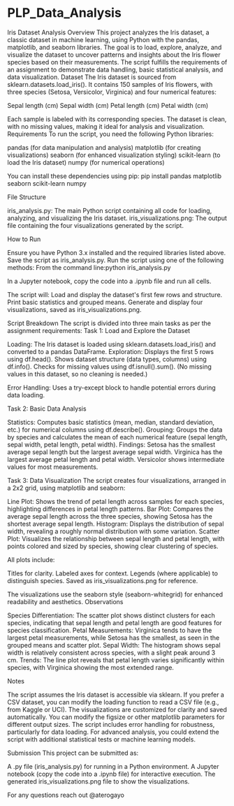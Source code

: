 # PLP_Data_Analysis

Iris Dataset Analysis
Overview
This project analyzes the Iris dataset, a classic dataset in machine learning, using Python with the pandas, matplotlib, and seaborn libraries. The goal is to load, explore, analyze, and visualize the dataset to uncover patterns and insights about the Iris flower species based on their measurements. The script fulfills the requirements of an assignment to demonstrate data handling, basic statistical analysis, and data visualization.
Dataset
The Iris dataset is sourced from sklearn.datasets.load_iris(). It contains 150 samples of Iris flowers, with three species (Setosa, Versicolor, Virginica) and four numerical features:

Sepal length (cm)
Sepal width (cm)
Petal length (cm)
Petal width (cm)

Each sample is labeled with its corresponding species. The dataset is clean, with no missing values, making it ideal for analysis and visualization.
Requirements
To run the script, you need the following Python libraries:

pandas (for data manipulation and analysis)
matplotlib (for creating visualizations)
seaborn (for enhanced visualization styling)
scikit-learn (to load the Iris dataset)
numpy (for numerical operations)

You can install these dependencies using pip:
pip install pandas matplotlib seaborn scikit-learn numpy

File Structure

iris_analysis.py: The main Python script containing all code for loading, analyzing, and visualizing the Iris dataset.
iris_visualizations.png: The output file containing the four visualizations generated by the script.

How to Run

Ensure you have Python 3.x installed and the required libraries listed above.
Save the script as iris_analysis.py.
Run the script using one of the following methods:
From the command line:python iris_analysis.py


In a Jupyter notebook, copy the code into a .ipynb file and run all cells.


The script will:
Load and display the dataset's first few rows and structure.
Print basic statistics and grouped means.
Generate and display four visualizations, saved as iris_visualizations.png.



Script Breakdown
The script is divided into three main tasks as per the assignment requirements:
Task 1: Load and Explore the Dataset

Loading: The Iris dataset is loaded using sklearn.datasets.load_iris() and converted to a pandas DataFrame.
Exploration:
Displays the first 5 rows using df.head().
Shows dataset structure (data types, columns) using df.info().
Checks for missing values using df.isnull().sum(). (No missing values in this dataset, so no cleaning is needed.)


Error Handling: Uses a try-except block to handle potential errors during data loading.

Task 2: Basic Data Analysis

Statistics: Computes basic statistics (mean, median, standard deviation, etc.) for numerical columns using df.describe().
Grouping: Groups the data by species and calculates the mean of each numerical feature (sepal length, sepal width, petal length, petal width).
Findings:
Setosa has the smallest average sepal length but the largest average sepal width.
Virginica has the largest average petal length and petal width.
Versicolor shows intermediate values for most measurements.



Task 3: Data Visualization
The script creates four visualizations, arranged in a 2x2 grid, using matplotlib and seaborn:

Line Plot: Shows the trend of petal length across samples for each species, highlighting differences in petal length patterns.
Bar Plot: Compares the average sepal length across the three species, showing Setosa has the shortest average sepal length.
Histogram: Displays the distribution of sepal width, revealing a roughly normal distribution with some variation.
Scatter Plot: Visualizes the relationship between sepal length and petal length, with points colored and sized by species, showing clear clustering of species.

All plots include:

Titles for clarity.
Labeled axes for context.
Legends (where applicable) to distinguish species.
Saved as iris_visualizations.png for reference.

The visualizations use the seaborn style (seaborn-whitegrid) for enhanced readability and aesthetics.
Observations

Species Differentiation: The scatter plot shows distinct clusters for each species, indicating that sepal length and petal length are good features for species classification.
Petal Measurements: Virginica tends to have the largest petal measurements, while Setosa has the smallest, as seen in the grouped means and scatter plot.
Sepal Width: The histogram shows sepal width is relatively consistent across species, with a slight peak around 3 cm.
Trends: The line plot reveals that petal length varies significantly within species, with Virginica showing the most extended range.

Notes

The script assumes the Iris dataset is accessible via sklearn. If you prefer a CSV dataset, you can modify the loading function to read a CSV file (e.g., from Kaggle or UCI).
The visualizations are customized for clarity and saved automatically. You can modify the figsize or other matplotlib parameters for different output sizes.
The script includes error handling for robustness, particularly for data loading.
For advanced analysis, you could extend the script with additional statistical tests or machine learning models.

Submission
This project can be submitted as:

A .py file (iris_analysis.py) for running in a Python environment.
A Jupyter notebook (copy the code into a .ipynb file) for interactive execution.
The generated iris_visualizations.png file to show the visualizations.

For any questions reach out @aterogayo
